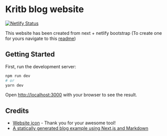 # Kritb blog website

[![Netlify Status](https://api.netlify.com/api/v1/badges/ed50f56e-4fc2-4c98-8b66-1e5074c6f3d3/deploy-status)](https://app.netlify.com/sites/next-starter/deploys)

This website has been created from next + netlify bootstrap (To create one for yours navigate to this [readme](./documents/bootstrap.md))

## Getting Started

First, run the development server:

```bash
npm run dev
# or
yarn dev
```

Open [http://localhost:3000](http://localhost:3000) with your browser to see the result.

## Credits

- [Website icon](https://favicon.io/favicon-generator/) - Thank you for your awesome tool!
- [A statically generated blog example using Next.js and Markdown](https://github.com/vercel/next.js/tree/canary/examples/blog-starter)
